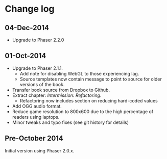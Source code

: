 # Change log

## 04-Dec-2014

* Upgrade to Phaser 2.2.0

## 01-Oct-2014

* Upgrade to Phaser 2.1.1.
  * Add note for disabling WebGL to those experiencing lag.
  * Source templates now contain message to point to source for older versions of the book.
* Transfer book source from Dropbox to Github.
* Extract chapter: _Intermission: Refactoring_.
  * Refactoring now includes section on reducing hard-coded values
* Add OGG audio format.
* Reduce game resolution to 800x600 due to the high percentage of readers using laptops.
* Minor tweaks and typo fixes (see git history for details)

## Pre-October 2014

Initial version using Phaser 2.0.x.
